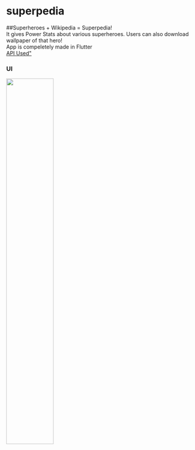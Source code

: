 # superpedia

##Superheroes + Wikipedia = Superpedia!
<br>
It gives Power Stats about various superheroes. Users can also download wallpaper of that hero!
<br>App is compeletely made in Flutter<br>
<a href="https://superheroapi.com/">API Used"</a>

<h3>UI</h3>
<img src="https://d33wubrfki0l68.cloudfront.net/7307bcbc6cb821aadb1ce983c7e1cb4cbe435115/ebf88/assets/img/superpedia.jpg" height="50%" width="50%">
